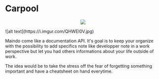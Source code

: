 # Carpool

<p align="center">
  <img src="https://i.imgur.com/QHWEl0V.jpg"/>
</p>
![alt text](https://i.imgur.com/QHWEl0V.jpg)

Maindo come like a documentation API. It's goal is to keep your organize with the possibility to add specifics note like developper note in a work perspective but let you had others informations about your life outside of work.

The idea would be to take the stress off the fear of forgetting something important and have a cheatsheet on hand everytime.
